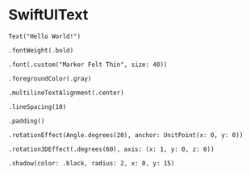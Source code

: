 # SwiftUIText

`Text("Hello World!")`

  `.fontWeight(.bold)`
  
  `.font(.custom("Marker Felt Thin", size: 40))`
  
  `.foregroundColor(.gray)`
  
  `.multilineTextAlignment(.center)`
  
  `.lineSpacing(10)`
  
  `.padding()`
  
  `.rotationEffect(Angle.degrees(20), anchor: UnitPoint(x: 0, y: 0))`
  
  `.rotation3DEffect(.degrees(60), axis: (x: 1, y: 0, z: 0))`
  
  `.shadow(color: .black, radius: 2, x: 0, y: 15)`
